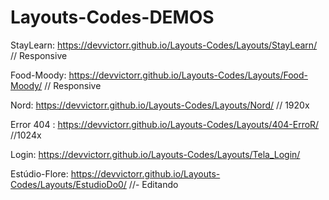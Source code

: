 # Layouts-Codes-DEMOS

StayLearn:  https://devvictorr.github.io/Layouts-Codes/Layouts/StayLearn/    // Responsive


Food-Moody:  https://devvictorr.github.io/Layouts-Codes/Layouts/Food-Moody/  // Responsive


Nord: https://devvictorr.github.io/Layouts-Codes/Layouts/Nord/   // 1920x


Error 404 : https://devvictorr.github.io/Layouts-Codes/Layouts/404-ErroR/    //1024x


Login: https://devvictorr.github.io/Layouts-Codes/Layouts/Tela_Login/   

Estúdio-Flore: https://devvictorr.github.io/Layouts-Codes/Layouts/EstudioDo0/ //- Editando

